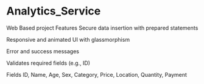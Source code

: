 # Analytics_Service
Web Based project
Features
Secure data insertion with prepared statements

Responsive and animated UI with glassmorphism

Error and success messages

Validates required fields (e.g., ID)

Fields
ID, Name, Age, Sex, Category, Price, Location, Quantity, Payment
